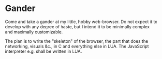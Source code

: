 # Gander

Come and take a gander at my little, hobby web-browser.  Do not expect it to develop with any degree of haste, but I intend it to be minimally complex and maximally customizable.

The plan is to write the "skeleton" of the browser, the part that does the networking, visuals &c., in C and everything else in LUA.  The JavaScript interpreter e.g. shall be written in LUA.